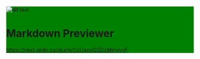 <div style='background-color: green'>

![alt text]( https://d33wubrfki0l68.cloudfront.net/399edfbd56860a94d3c5654ba51019817bf01495/d8901/img/freecodecamp.png "freecodecamp")

# Markdown Previewer

https://next.plnkr.co/plunk/CcUaooQSDcMmyyvF


</div>
